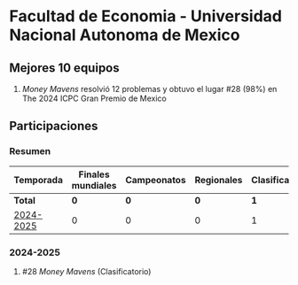 ---
---

# Facultad de Economia - Universidad Nacional Autonoma de Mexico

## Mejores 10 equipos

1. _Money Mavens_ resolvió 12 problemas y obtuvo el lugar #28 (98%) en The 2024 ICPC Gran Premio de Mexico

## Participaciones

### Resumen

| Temporada | Finales mundiales | Campeonatos | Regionales | Clasificatorios | Equipos |
| --- | --- | --- | --- | --- | --- |
| **Total** | **0** | **0** | **0** | **1** | **1** |
| [2024-2025](#2024-2025) | 0 | 0 | 0 | 1 | 1 |

### 2024-2025

1. #28 _Money Mavens_ (Clasificatorio)



